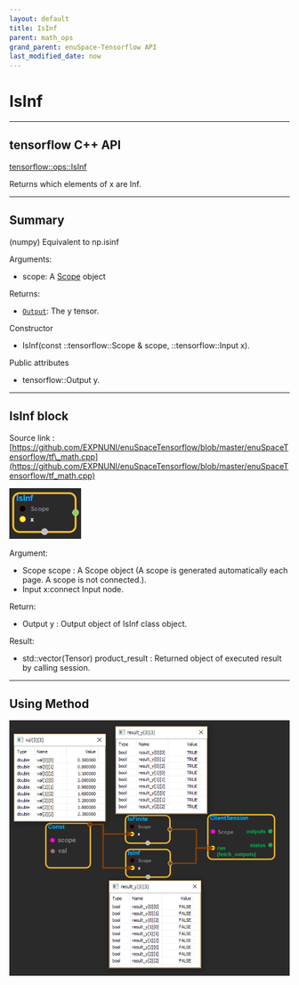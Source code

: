 ```yaml
--- 
layout: default 
title: IsInf 
parent: math_ops 
grand_parent: enuSpace-Tensorflow API 
last_modified_date: now 
--- 
```


# IsInf

---

## tensorflow C++ API

[tensorflow::ops::IsInf](https://www.tensorflow.org/api_docs/cc/class/tensorflow/ops/is-inf)

Returns which elements of x are Inf.

---

## Summary

\(numpy\) Equivalent to np.isinf

Arguments:

* scope: A [Scope](https://www.tensorflow.org/api_docs/cc/class/tensorflow/scope.html#classtensorflow_1_1_scope) object

Returns:

* [`Output`](https://www.tensorflow.org/api_docs/cc/class/tensorflow/output.html#classtensorflow_1_1_output): The y tensor.

Constructor

* IsInf\(const ::tensorflow::Scope & scope, ::tensorflow::Input x\).

Public attributes

* tensorflow::Output y.

---

## IsInf block

Source link : [https://github.com/EXPNUNI/enuSpaceTensorflow/blob/master/enuSpaceTensorflow/tf\_math.cpp](https://github.com/EXPNUNI/enuSpaceTensorflow/blob/master/enuSpaceTensorflow/tf_math.cpp)

![](./assets/math_IsInf_Symbol.png)

Argument:

* Scope scope : A Scope object \(A scope is generated automatically each page. A scope is not connected.\).
* Input x:connect  Input node.

Return:

* Output y : Output object of IsInf class object.

Result:

* std::vector\(Tensor\) product\_result : Returned object of executed result by calling session.

---

## Using Method

![](./assets/math_IsInf_Method.png)

